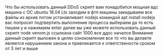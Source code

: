 Что бы использовать данный DDoS скрипт вам понадобится мощная вдс машина с ОС ubuntu 18.04 Lts
заходим в фтп машины закидываем все файлы из архив потом устанавливает nodejs командой apt install nodejs вас попросит подтвертить выполнение процесса выбераем да то есть пишем y и нажимаем enter 
далее вы уже можете использовать данный скрипт 
node venom.js ссылкана сайт 1000 
все  ддос начался 
Внимание данный скрипт выложен в целях ознокомления все то что вы делаете является нарушением закона и привлекается к ответствености сроком от 3 лет и выше
